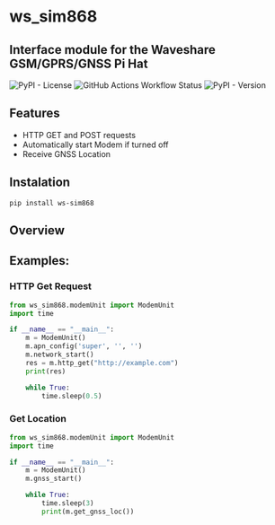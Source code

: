 # ws_sim868
## Interface module for the Waveshare GSM/GPRS/GNSS Pi Hat

![PyPI - License](https://img.shields.io/pypi/l/ws-sim868)
![GitHub Actions Workflow Status](https://img.shields.io/github/actions/workflow/status/matthewnaruzny/ws_sim868/python-publish.yml)
![PyPI - Version](https://img.shields.io/pypi/v/ws_sim868)

## Features
- HTTP GET and POST requests
- Automatically start Modem if turned off
- Receive GNSS Location

## Instalation
```
pip install ws-sim868
```

## Overview

## Examples:
### HTTP Get Request

```python
from ws_sim868.modemUnit import ModemUnit
import time

if __name__ == "__main__":
    m = ModemUnit()
    m.apn_config('super', '', '')
    m.network_start()
    res = m.http_get("http://example.com")
    print(res)

    while True:
        time.sleep(0.5)
```

### Get Location
```python
from ws_sim868.modemUnit import ModemUnit
import time

if __name__ == "__main__":
    m = ModemUnit()
    m.gnss_start()

    while True:
        time.sleep(3)
        print(m.get_gnss_loc())
```
